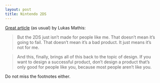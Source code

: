 ```yaml
---
layout: post
title: Nintendo 2DS
---
```


[Great article](http://ignorethecode.net/blog/2013/08/29/nintendo/) (as usual) by Lukas Mathis:

> But the 2DS just isn’t made for people like me. That doesn’t mean it’s going to fail. That doesn’t mean it’s a bad product. It just means it’s not for me.

> And this, finally, brings all of this back to the topic of design. If you want to design a successful product, don’t design a product that’s only good for people like you, because most people aren’t like you.

Do not miss the footnotes either.
